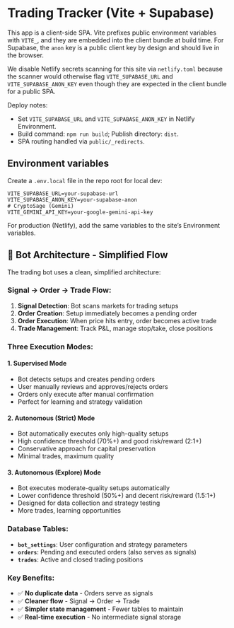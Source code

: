 # Trading Tracker (Vite + Supabase)

This app is a client-side SPA. Vite prefixes public environment variables with `VITE_`, and they are embedded into the client bundle at build time. For Supabase, the `anon` key is a public client key by design and should live in the browser.

We disable Netlify secrets scanning for this site via `netlify.toml` because the scanner would otherwise flag `VITE_SUPABASE_URL` and `VITE_SUPABASE_ANON_KEY` even though they are expected in the client bundle for a public SPA.

Deploy notes:
- Set `VITE_SUPABASE_URL` and `VITE_SUPABASE_ANON_KEY` in Netlify Environment.
- Build command: `npm run build`; Publish directory: `dist`.
- SPA routing handled via `public/_redirects`.

## Environment variables

Create a `.env.local` file in the repo root for local dev:

```
VITE_SUPABASE_URL=your-supabase-url
VITE_SUPABASE_ANON_KEY=your-supabase-anon
# CryptoSage (Gemini)
VITE_GEMINI_API_KEY=your-google-gemini-api-key
```

For production (Netlify), add the same variables to the site’s Environment variables.

## 🎯 **Bot Architecture - Simplified Flow**

The trading bot uses a clean, simplified architecture:

### **Signal → Order → Trade Flow:**
1. **Signal Detection**: Bot scans markets for trading setups
2. **Order Creation**: Setup immediately becomes a pending order
3. **Order Execution**: When price hits entry, order becomes active trade
4. **Trade Management**: Track P&L, manage stop/take, close positions

### **Three Execution Modes:**

#### **1. Supervised Mode**
- Bot detects setups and creates pending orders
- User manually reviews and approves/rejects orders
- Orders only execute after manual confirmation
- Perfect for learning and strategy validation

#### **2. Autonomous (Strict) Mode**
- Bot automatically executes only high-quality setups
- High confidence threshold (70%+) and good risk/reward (2:1+)
- Conservative approach for capital preservation
- Minimal trades, maximum quality

#### **3. Autonomous (Explore) Mode**
- Bot executes moderate-quality setups automatically
- Lower confidence threshold (50%+) and decent risk/reward (1.5:1+)
- Designed for data collection and strategy testing
- More trades, learning opportunities

### **Database Tables:**
- **`bot_settings`**: User configuration and strategy parameters
- **`orders`**: Pending and executed orders (also serves as signals)
- **`trades`**: Active and closed trading positions

### **Key Benefits:**
- ✅ **No duplicate data** - Orders serve as signals
- ✅ **Cleaner flow** - Signal → Order → Trade
- ✅ **Simpler state management** - Fewer tables to maintain
- ✅ **Real-time execution** - No intermediate signal storage